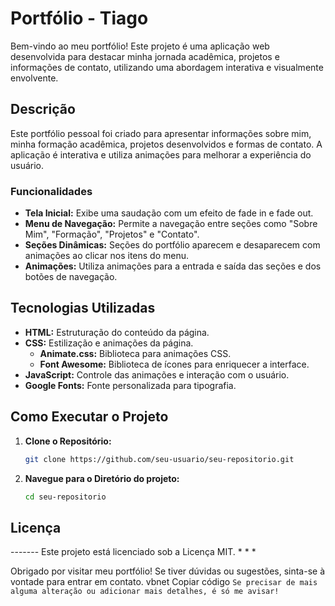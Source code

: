 # Portfólio - Tiago

Bem-vindo ao meu portfólio! Este projeto é uma aplicação web desenvolvida para destacar minha jornada acadêmica, projetos e informações de contato, utilizando uma abordagem interativa e visualmente envolvente.

## Descrição

Este portfólio pessoal foi criado para apresentar informações sobre mim, minha formação acadêmica, projetos desenvolvidos e formas de contato. A aplicação é interativa e utiliza animações para melhorar a experiência do usuário.

### Funcionalidades

- **Tela Inicial:** Exibe uma saudação com um efeito de fade in e fade out.
- **Menu de Navegação:** Permite a navegação entre seções como "Sobre Mim", "Formação", "Projetos" e "Contato".
- **Seções Dinâmicas:** Seções do portfólio aparecem e desaparecem com animações ao clicar nos itens do menu.
- **Animações:** Utiliza animações para a entrada e saída das seções e dos botões de navegação.

## Tecnologias Utilizadas

- **HTML:** Estruturação do conteúdo da página.
- **CSS:** Estilização e animações da página.
  - **Animate.css:** Biblioteca para animações CSS.
  - **Font Awesome:** Biblioteca de ícones para enriquecer a interface.
- **JavaScript:** Controle das animações e interação com o usuário.
- **Google Fonts:** Fonte personalizada para tipografia.

## Como Executar o Projeto

1. **Clone o Repositório:**
   ```bash
   git clone https://github.com/seu-usuario/seu-repositorio.git

2. **Navegue para o Diretório do projeto:**
   ```bash
   cd seu-repositorio

## Licença 
------- Este projeto está licenciado sob a Licença MIT. * * * 

Obrigado por visitar meu portfólio! Se tiver dúvidas ou sugestões, sinta-se à vontade para entrar em contato. vbnet Copiar código 
`Se precisar de mais alguma alteração ou adicionar mais detalhes, é só me avisar!`



